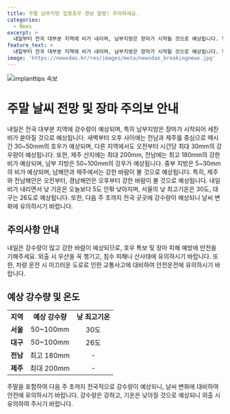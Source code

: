 ```yaml
---
title: 주말 남부지방 집중호우 경보 발령! 주의하세요.
categories:
  - News
excerpt: >
  내일부터 전국 대부분 지역에 비가 내리며, 남부지방은 장마가 시작될 것으로 예상됩니다. 특히 전남과 제주에는 시간당 30~50mm의 호우가 예상되고, 제주 산지에는 200mm 이상의 비가 예상됩니다. 바람도 강하게 불 것으로 전망되니, 외출 시 주의가 필요합니다. 또한, 내일 비가 내리면서 기온이 5도 정도 떨어져 낮 최고기온은 서울 30도, 대구 26도가 예상됩니다. 이에 따라 다음 주 초까지 전국 곳곳에 비가 오락가락할 전망입니다. #주말날씨 #장마 #호우주의
feature_text: >
  내일부터 전국 대부분 지역에 비가 내리며, 남부지방은 장마가 시작될 것으로 예상됩니다. 특히 전남과 제주에는 시간당 30~50mm의 호우가 예상되고, 제주 산지에는 200mm 이상의 비가 예상됩니다. 바람도 강하게 불 것으로 전망되니, 외출 시 주의가 필요합니다. 또한, 내일 비가 내리면서 기온이 5도 정도 떨어져 낮 최고기온은 서울 30도, 대구 26도가 예상됩니다. 이에 따라 다음 주 초까지 전국 곳곳에 비가 오락가락할 전망입니다. #주말날씨 #장마 #호우주의
image: 'https://newsdao.kr/res/images/meta/newsdao_breakingnews.jpg'
---
```


<p><img src="https://newsdao.kr/res/images/meta/newsdao_breakingnews.jpg" alt="implanttips 속보" /></p>

<h1>주말 날씨 전망 및 장마 주의보 안내</h1>

<p data-ke-size="size16">내일은 전국 대부분 지역에 강수량이 예상되며, 특히 남부지방은 장마가 시작되어 세찬 비가 쏟아질 것으로 예상됩니다. 새벽부터 오후 사이에는 전남과 제주를 중심으로 매시간 30~50mm의 호우가 예상되며, 다른 지역에서도 오전부터 시간당 최대 30mm의 강우량이 예상됩니다. 또한, 제주 산지에는 최대 200mm, 전남에는 최고 180mm의 강한 비가 예상되며, 남부 지방은 50~100mm의 강우가 예상됩니다. 중부 지방은 5~30mm의 비가 예상되며, 남해안과 제주에서는 강한 바람이 불 것으로 예상됩니다. 특히, 제주와 전남해안은 오전부터, 경남해안은 오후부터 강한 바람이 불 것으로 예상됩니다. 내일 비가 내리면서 낮 기온은 오늘보다 5도 안팎 낮아지며, 서울의 낮 최고기온은 30도, 대구는 26도로 예상됩니다. 또한, 다음 주 초까지 전국 곳곳에 강수량이 예상되니 날씨 변화에 유의하시기 바랍니다.</p>

<h2 data-ke-size="size24">주의사항 안내</h2>

<p data-ke-size="size16">내일은 강수량이 많고 강한 바람이 예상되므로, 호우 특보 및 장마 피해 예방에 만전을 기해주세요. 외출 시 우산을 꼭 챙기고, 침수 피해나 산사태에 유의하시기 바랍니다. 또한, 차량 운전 시 미끄러운 도로로 인한 교통사고에 대비하여 안전운전에 유의하시기 바랍니다.</p>

<h2 data-ke-size="size24">예상 강수량 및 온도</h2>

<table style="width: 80%;">
<tbody>
<tr>
<td style="text-align: center; height: 17px;"><b>지역</b></td>
<td style="text-align: center; height: 17px;"><b>예상 강수량</b></td>
<td style="text-align: center; height: 17px;"><b>낮 최고기온</b></td>
</tr>
<tr>
<td style="text-align: center; height: 17px;"><b>서울</b></td>
<td style="text-align: center; height: 17px;">50~100mm</td>
<td style="text-align: center; height: 17px;">30도</td>
</tr>
<tr>
<td style="text-align: center; height: 17px;"><b>대구</b></td>
<td style="text-align: center; height: 17px;">50~100mm</td>
<td style="text-align: center; height: 17px;">26도</td>
</tr>
<tr>
<td style="text-align: center; height: 17px;"><b>전남</b></td>
<td style="text-align: center; height: 17px;">최고 180mm</td>
<td style="text-align: center; height: 17px;">-</td>
</tr>
<tr>
<td style="text-align: center; height: 17px;"><b>제주</b></td>
<td style="text-align: center; height: 17px;">최대 200mm</td>
<td style="text-align: center; height: 17px;">-</td>
</tr>
</tbody>
</table>

<p data-ke-size="size16">주말을 포함하여 다음 주 초까지 전국적으로 강수량이 예상되니, 날씨 변화에 대비하여 안전에 유의하시기 바랍니다. 강수량은 강하고, 기온은 낮아질 것으로 예상되니 외출 시 유의하여 주시기 바랍니다.</p>

